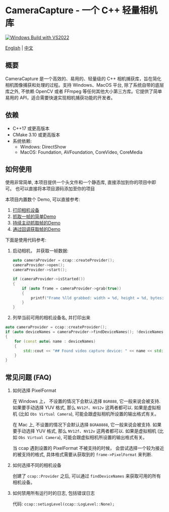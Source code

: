 # CameraCapture - 一个 C++ 轻量相机库

[![Windows Build with VS2022](https://github.com/wysaid/CameraCapture/workflows/Windows%20Build%20with%20VS2022/badge.svg)](https://github.com/wysaid/CameraCapture/actions/workflows/windows-build.yml)

[English](./README.md) | [中文](./README.zh-CN.md)

## 概要

CameraCapture 是一个高效的、易用的、轻量级的 C++ 相机捕获库，旨在简化相机图像捕获和处理的过程。支持 Windows、MacOS 平台, 除了系统自带的底层库之外, 不依赖 OpenCV 或者 FFmpeg 等任何其他大小第三方库。它提供了简单易用的 API，适合需要快速实现相机捕获功能的开发者。

## 依赖

- C++17 或更高版本
- CMake 3.10 或更高版本
- 系统依赖:
  - Windows: DirectShow
  - MacOS: Foundation, AVFoundation, CoreVideo, CoreMedia

## 如何使用

使用非常简单, 本项目提供一个头文件和一个静态库, 直接添加到你的项目中即可。
也可以直接将本项目源码添加至你的项目

本项目内置数个 Demo, 可以直接参考:

1. [打印相机设备](./demo/0-print_camera.cpp)
2. [抓取一帧的简单Demo](./demo/1-minimal_demo.cpp)
3. [持续主动抓取帧的Demo](./demo/2-capture_grab.cpp)
4. [通过回调获取帧的Demo](./demo/3-capture_callback.cpp)

下面是使用代码参考:

1. 启动相机， 并获取一帧数据:

    ```cpp
    auto cameraProvider = ccap::createProvider();
    cameraProvider->open();
    cameraProvider->start();

    if (cameraProvider->isStarted())
    {
        if (auto frame = cameraProvider->grab(true))
        {
            printf("Frame %lld grabbed: width = %d, height = %d, bytes: %d\n", frame->frameIndex, frame->width, frame->height, frame->sizeInBytes);
        }
    }
    ```

2. 列举当前可用的相机设备名, 并打印出来

  ```cpp
  auto cameraProvider = ccap::createProvider();
  if (auto deviceNames = cameraProvider->findDeviceNames(); !deviceNames.empty())
  {
      for (const auto& name : deviceNames)
      {
          std::cout << "## Found video capture device: " << name << std::endl;
      }
  }
  ```

## 常见问题 (FAQ)

1. 如何选择 PixelFormat

    在 Windows 上， 不设置的情况下会默认选择 `BGR888`, 它一般来说会被支持. 如果要手动选择 YUV 格式, 那么 `NV12f`、`NV12v` 这两者都可以.
    如果是虚拟相机 (比如 `Obs Virtual Camera`), 可能会跟虚拟相机所设置的输出格式有关。
  
    在 Mac 上, 不设置的情况下会默认选择 `BGRA8888`, 它一般来说会被支持. 如果要手动选择 YUV 格式, 那么 `NV12f`、`NV12v` 这两者都可以.
    如果是虚拟相机 (比如 `Obs Virtual Camera`), 可能会跟虚拟相机所设置的输出格式有关。
  
    当 ccap 遇到设置的 PixelFormat 不被支持的时候， 会尝试选择一个较为接近的被支持的格式, 具体格式需要从获取到的 `frame->PixelFormat` 来判断.
  
2. 如何选择不同的相机设备

    创建了 `ccap::Provider` 之后, 可以通过 `findDeviceNames` 来获取可用的所有相机设备。

3. 如何禁用所有运行时的日志, 包括错误日志

    代码: `ccap::setLogLevel(ccap::LogLevel::None);`
